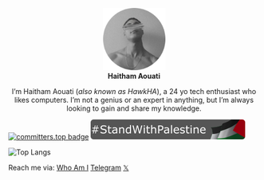 <p align="center">
  <img width="125" height="125" src="assets/avatar.jpg">
  <br><b>Haitham Aouati</b></p>
  
  <p align="center">
    I’m Haitham Aouati (<i>also known as HawkHA</i>), a 24 yo tech enthusiast who likes computers. I’m not a genius or an expert in anything, but I’m always looking to gain and share my knowledge.
  </p>

[![committers.top badge](https://user-badge.committers.top/algeria/haithamaouati.svg)](https://user-badge.committers.top/algeria/haithamaouati)
[![StandWithPalestine](assets/StandWithPalestine.svg)](https://haithamaouati.github.io/whoami/palestine.html)

![Top Langs](https://github-readme-stats.vercel.app/api/top-langs/?username=haithamaouati&hide_progress=true)

Reach me via: [Who Am I](https://haithamaouati.github.io/whoami/) [Telegram](https://t.me/haithamaouati) [𝕏](https://x.com/hawkha_dz)
